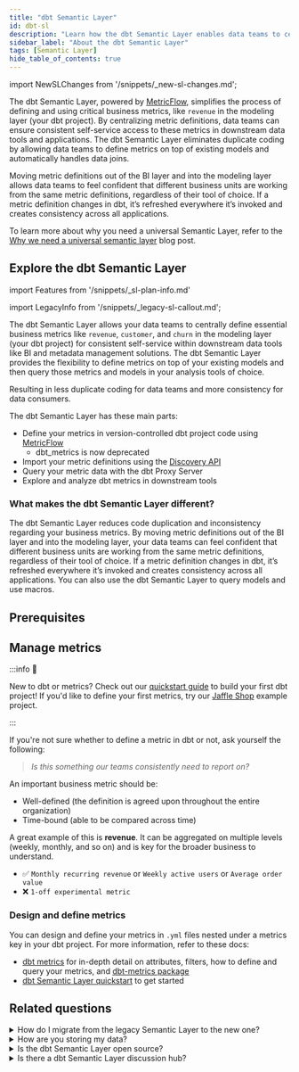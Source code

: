 ```yaml
---
title: "dbt Semantic Layer"
id: dbt-sl
description: "Learn how the dbt Semantic Layer enables data teams to centrally define and query metrics."
sidebar_label: "About the dbt Semantic Layer"
tags: [Semantic Layer]
hide_table_of_contents: true
---
```


<VersionBlock firstVersion="1.6">

import NewSLChanges from '/snippets/_new-sl-changes.md';

<NewSLChanges />


The dbt Semantic Layer, powered by [MetricFlow](/docs/build/about-metricflow), simplifies the process of defining and using critical business metrics, like `revenue` in the modeling layer (your dbt project). By centralizing metric definitions, data teams can ensure consistent self-service access to these metrics in downstream data tools and applications. The dbt Semantic Layer eliminates duplicate coding by allowing data teams to define metrics on top of existing models and automatically handles data joins. 

Moving metric definitions out of the BI layer and into the modeling layer allows data teams to feel confident that different business units are working from the same metric definitions, regardless of their tool of choice. If a metric definition changes in dbt, it’s refreshed everywhere it’s invoked and creates consistency across all applications. 

To learn more about why you need a universal Semantic Layer, refer to the [Why we need a universal semantic layer](https://www.getdbt.com/blog/universal-semantic-layer/)  blog post.

## Explore the dbt Semantic Layer
<!-- this partial lives here: https://github.com/dbt-labs/docs.getdbt.com/website/snippets/_sl-plan-info. Use it on diff pages and to tailor the message depending which instance can access the SL and what product lifecycle we're in. -->

import Features from '/snippets/_sl-plan-info.md'

<Features
cycle="public beta"
product="dbt Semantic Layer"
plan="dbt Cloud Team and Enterprise"
instance="hosted in North America"
/>

<div className="grid--3-col">

<Card
    title="Get started with the dbt Semantic Layer and MetricFlow"
    body="Build and define metrics with MetricFlow, set up the dbt Semantic Layer, and query them using the Semantic Layer API."
    link="/docs/use-dbt-semantic-layer/quickstart-sl"
    icon="dbt-bit"/>

<Card
    title="Set up the dbt Semantic Layer"
    body="Set up the dbt Semantic Layer in dbt Cloud using intuitive navigation."
    link="/docs/use-dbt-semantic-layer/setup-sl"
    icon="dbt-bit"/>

<Card
    title="Available integrations"
    body="Review a wide range of partners you can integrate and query with the dbt Semantic Layer."
    link="/docs/use-dbt-semantic-layer/avail-sl-integrations"
    icon="dbt-bit"/>

<Card
    title="Product architecture"
    body="Learn about the powerful components that make up the dbt Semantic Layer."
    link="/docs/use-dbt-semantic-layer/sl-architecture"
    icon="dbt-bit"/>

<Card
    title="Semantic Layer API"
    body="Use the Semantic Layer API to query metrics in downstream tools for consistent, reliable data metrics."
    link="/docs/dbt-cloud-apis/sl-api-overview"
    icon="dbt-bit"/>

</div>

</VersionBlock>

<VersionBlock lastVersion="1.5">

import LegacyInfo from '/snippets/_legacy-sl-callout.md';

<LegacyInfo />

The dbt Semantic Layer allows your data teams to centrally define essential business metrics like `revenue`, `customer`, and `churn` in the modeling layer (your dbt project) for consistent self-service within downstream data tools like BI and metadata management solutions. The dbt Semantic Layer provides the flexibility to define metrics on top of your existing models and then query those metrics and models in your analysis tools of choice.

Resulting in less duplicate coding for data teams and more consistency for data consumers. 

The dbt Semantic Layer has these main parts:

- Define your metrics in version-controlled dbt project code using [MetricFlow](/docs/build/about-metricflow) 
	* dbt_metrics is now deprecated
- Import your metric definitions using the [Discovery API](/docs/dbt-cloud-apis/discovery-api)
- Query your metric data with the dbt Proxy Server
- Explore and analyze dbt metrics in downstream tools

### What makes the dbt Semantic Layer different?

The dbt Semantic Layer reduces code duplication and inconsistency regarding your business metrics. By moving metric definitions out of the BI layer and into the modeling layer, your data teams can feel confident that different business units are working from the same metric definitions, regardless of their tool of choice. If a metric definition changes in dbt, it’s refreshed everywhere it’s invoked and creates consistency across all applications. You can also use the dbt Semantic Layer to query models and use macros.


## Prerequisites

<Snippet path="sl-prerequisites" />

<Snippet path="sl-considerations-banner" />


## Manage metrics

:::info 📌

New to dbt or metrics? Check out our [quickstart guide](/quickstarts) to build your first dbt project! If you'd like to define your first metrics, try our [Jaffle Shop](https://github.com/dbt-labs/jaffle_shop_metrics) example project.

:::

If you're not sure whether to define a metric in dbt or not, ask yourself the following: 

> *Is this something our teams consistently need to report on?*  

An important business metric should be:

- Well-defined (the definition is agreed upon throughout the entire organization)
- Time-bound (able to be compared across time)

A great example of this is **revenue**. It can be aggregated on multiple levels (weekly, monthly, and so on) and is key for the broader business to understand.

- ✅ `Monthly recurring revenue` or `Weekly active users` or `Average order value` 
- ❌ `1-off experimental metric`


### Design and define metrics

You can design and define your metrics in `.yml` files nested under a metrics key in your dbt project. For more information, refer to these docs: <br />

- [dbt metrics](docs/build/metrics) for in-depth detail on attributes, filters, how to define and query your metrics, and [dbt-metrics package](https://github.com/dbt-labs/dbt_metrics)
- [dbt Semantic Layer quickstart](/docs/use-dbt-semantic-layer/quickstart-semantic-layer) to get started

## Related questions

<details>
  <summary>How do I migrate from the legacy Semantic Layer to the new one?</summary>
  <div>
    <div>If you're using the legacy Semantic Layer, we highly recommend you <a href="https://docs.getdbt.com/docs/dbt-versions/upgrade-core-in-cloud">upgrade your dbt version </a> to dbt v1.6 or higher to use the new dbt Semantic Layer. Refer to the dedicated <a href="https://docs.getdbt.com/guides/migration/sl-migration"> migration guide</a> for more info.</div>
  </div>
</details>
    
<details>
  <summary>How are you storing my data?</summary>
  <div>
    <div>The dbt Semantic Layer doesn't store, cache, or log your data. On each query to the Semantic Layer, the resulting data passes through dbt Cloud servers where it's never stored, cached, or logged. The data from your data platform gets routed through dbt Cloud servers to your connecting data tool.</div>
  </div>
</details>
<details>
  <summary>Is the dbt Semantic Layer open source?</summary>
  <div>
    <div>Some components of the dbt Semantic Layer are open source like dbt-core, the dbt_metrics package, and the BSL-licensed dbt-server. The dbt Proxy Server (what is actually compiling the dbt code) and the Discovery API are not open sources. <br></br><br></br>
      
During Public Preview, the dbt Semantic Layer is open to all dbt Cloud tiers (Developer, Team, and Enterprise).<br></br><br></br>

<ul>
<li>dbt Core users can define metrics in their dbt Core projects and calculate them using macros from the metrics package. To use the dbt Semantic Layer integrations, users will need to have a dbt Cloud account.</li><br></br>
<li>Developer accounts will be able to query the Proxy Server using SQL, but will not be able to browse pre-populated dbt metrics in external tools, which requires access to the Discovery API.</li><br></br>
<li>Team and Enterprise accounts will be able to set up the Semantic Layer and Discovery API in the integrated partner tool to import metric definition.</li>
    </ul></div> </div>
</details>
<details>
    <summary>Is there a dbt Semantic Layer discussion hub?</summary>
  <div>
    <div>Yes absolutely! Join the <a href="https://getdbt.slack.com">dbt Slack community</a> and <a href="https://getdbt.slack.com/archives/C046L0VTVR6">#dbt-cloud-semantic-layer slack channel</a> for all things related to the dbt Semantic Layer. 
    </div>
  </div>
</details>
      <br></br>
</VersionBlock>
